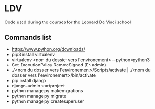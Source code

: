# LDV
Code used during the courses for the Leonard De Vinci school

## Commands list

* https://www.python.org/downloads/
* pip3 install virtualenv
* virtualenv <nom du dossier vers l'environement> --python=python3
* Set-ExecutionPolicy RemoteSigned (En admin)
* ./<nom du dossier vers l'environement>/Scripts/activate | ./<nom du dossier vers l'environement>/bin/activate
* pip install django
* django-admin startproject <nom du projet>
* python manage.py makemigrations
* python manage.py migrate
* python manage.py createsuperuser
